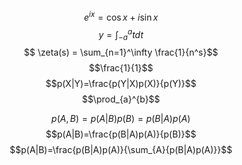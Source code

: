 <script type="text/javascript" async src="https://cdnjs.cloudflare.com/ajax/libs/mathjax/2.7.7/MathJax.js?config=TeX-MML-AM_CHTML">
</script>
<script type="text/x-mathjax-config">
 MathJax.Hub.Config({
 tex2jax: {
 inlineMath: [['$', '$'] ],
 displayMath: [ ['$$','$$'], ["\\[","\\]"] ]
 }
 });
</script>
$$ e^{i x} = \cos{x} + i \sin{x} $$
$$y=\int_{-a}^{a}{tdt}$$
$$ \zeta(s) = \sum_{n=1}^\infty \frac{1}{n^s}$$
$$\frac{1}{1}$$
$$p(X|Y)=\frac{p(Y|X)p(X)}{p(Y)}$$
$$\prod_{a}^{b}$$

$$p(A,B)=p(A|B)p(B)=p(B|A)p(A)$$
$$p(A|B)=\frac{p(B|A)p(A)}{p(B)}$$
$$p(A|B)=\frac{p(B|A)p(A)}{\sum_{A}{p(B|A)p(A)}}$$